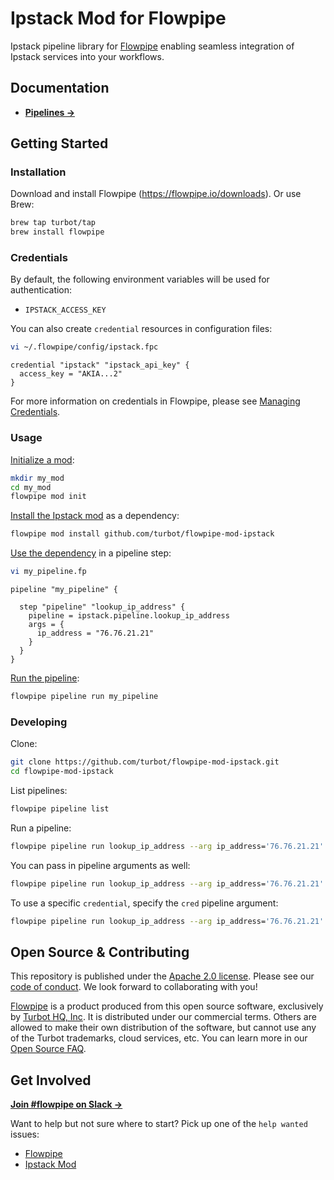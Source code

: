 # Ipstack Mod for Flowpipe

Ipstack pipeline library for [Flowpipe](https://flowpipe.io) enabling seamless integration of Ipstack services into your workflows.

## Documentation

- **[Pipelines →](https://hub.flowpipe.io/mods/turbot/ipstack/pipelines)**

## Getting Started

### Installation

Download and install Flowpipe (https://flowpipe.io/downloads). Or use Brew:

```sh
brew tap turbot/tap
brew install flowpipe
```

### Credentials

By default, the following environment variables will be used for authentication:

- `IPSTACK_ACCESS_KEY`

You can also create `credential` resources in configuration files:

```sh
vi ~/.flowpipe/config/ipstack.fpc
```

```hcl
credential "ipstack" "ipstack_api_key" {
  access_key = "AKIA...2"
}
```

For more information on credentials in Flowpipe, please see [Managing Credentials](https://flowpipe.io/docs/run/credentials).

### Usage

[Initialize a mod](https://flowpipe.io/docs/build/index#initializing-a-mod):

```sh
mkdir my_mod
cd my_mod
flowpipe mod init
```

[Install the Ipstack mod](https://flowpipe.io/docs/build/mod-dependencies#mod-dependencies) as a dependency:

```sh
flowpipe mod install github.com/turbot/flowpipe-mod-ipstack
```

[Use the dependency](https://flowpipe.io/docs/build/write-pipelines/index) in a pipeline step:

```sh
vi my_pipeline.fp
```

```hcl
pipeline "my_pipeline" {

  step "pipeline" "lookup_ip_address" {
    pipeline = ipstack.pipeline.lookup_ip_address
    args = {
      ip_address = "76.76.21.21"
    }
  }
}
```

[Run the pipeline](https://flowpipe.io/docs/run/pipelines):

```sh
flowpipe pipeline run my_pipeline
```

### Developing

Clone:

```sh
git clone https://github.com/turbot/flowpipe-mod-ipstack.git
cd flowpipe-mod-ipstack
```

List pipelines:

```sh
flowpipe pipeline list
```

Run a pipeline:

```sh
flowpipe pipeline run lookup_ip_address --arg ip_address='76.76.21.21'
```

You can pass in pipeline arguments as well:

```sh
flowpipe pipeline run lookup_ip_address --arg ip_address='76.76.21.21' --arg output_type='xml'
```

To use a specific `credential`, specify the `cred` pipeline argument:

```sh
flowpipe pipeline run lookup_ip_address --arg ip_address='76.76.21.21' --arg cred=ipstack_api_key
```

## Open Source & Contributing

This repository is published under the [Apache 2.0 license](https://www.apache.org/licenses/LICENSE-2.0). Please see our [code of conduct](https://github.com/turbot/.github/blob/main/CODE_OF_CONDUCT.md). We look forward to collaborating with you!

[Flowpipe](https://flowpipe.io) is a product produced from this open source software, exclusively by [Turbot HQ, Inc](https://turbot.com). It is distributed under our commercial terms. Others are allowed to make their own distribution of the software, but cannot use any of the Turbot trademarks, cloud services, etc. You can learn more in our [Open Source FAQ](https://turbot.com/open-source).

## Get Involved

**[Join #flowpipe on Slack →](https://flowpipe.io/community/join)**

Want to help but not sure where to start? Pick up one of the `help wanted` issues:

- [Flowpipe](https://github.com/turbot/flowpipe/labels/help%20wanted)
- [Ipstack Mod](https://github.com/turbot/flowpipe-mod-ipstack/labels/help%20wanted)
